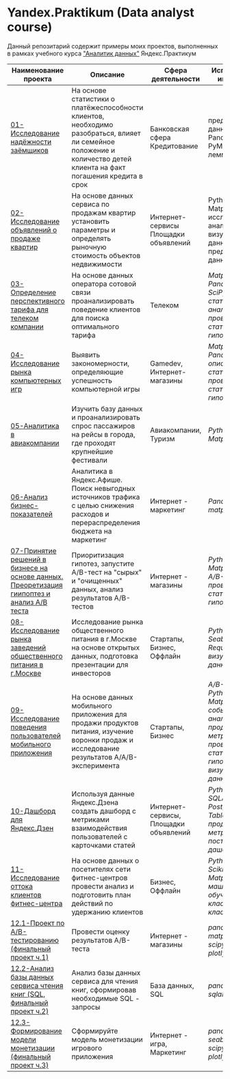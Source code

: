 # Yandex.Praktikum (Data analyst course)
Данный репозитарий содержит примеры моих проектов, выполненных в рамках учебного курса ["Аналитик данных"](https://praktikum.yandex.ru/profile/data-analyst/) Яндекс.Практикум

|Наименование проекта|Описание|Сфера деятельности|Использованные инструменты|
|-----|------|------|------|
|[01-Исследование надёжности заёмщиков](https://github.com/faultydub/Yandex.Praktikum/tree/main/01-%D0%9F%D1%80%D0%B5%D0%B4%D0%BE%D0%B1%D1%80%D0%B0%D0%B1%D0%BE%D1%82%D0%BA%D0%B0%20%D0%B4%D0%B0%D0%BD%D0%BD%D1%8B%D1%85)|На основе статистики о платёжеспособности клиентов, необходимо разобраться, влияет ли семейное положение и количество детей клиента на факт погашения кредита в срок|Банковская сфера Кредитование|предобработка данных, Python, Pandas, PyMystem3, лемматизация|
|[02-Исследование объявлений о продаже квартир](https://github.com/faultydub/Yandex.Praktikum/tree/main/02-%D0%98%D1%81%D1%81%D0%BB%D0%B5%D0%B4%D0%BE%D0%B2%D0%B0%D1%82%D0%B5%D0%BB%D1%8C%D1%81%D0%BA%D0%B8%D0%B9%20%D0%B0%D0%BD%D0%B0%D0%BB%D0%B8%D0%B7%20%D0%B4%D0%B0%D0%BD%D0%BD%D1%8B%D1%85)|На основе данных сервиса по продажам квартир установить параметры и определять рыночную стоимость объектов недвижимости|Интернет-сервисы Площадки объявлений|Python, Pandas, Matplotlib, исследовательский анализ данных, визуализация данных, предобработка данных|
|[03-Определение перспективного тарифа для телеком компании](https://github.com/faultydub/Yandex.Praktikum/tree/main/03-%D0%A1%D1%82%D0%B0%D1%82%D0%B8%D1%81%D1%82%D0%B8%D1%87%D0%B5%D1%81%D0%BA%D0%B8%D0%B9%20%D0%B0%D0%BD%D0%B0%D0%BB%D0%B8%D0%B7%20%D0%B4%D0%B0%D0%BD%D0%BD%D1%8B%D1%85)|На основе данных оператора сотовой связи проанализировать поведение клиентов для поиска оптимального тарифа |Телеком|*Matplotlib, NumPy, Pandas, Python, SciPy, статистический анализ данных, проверка статистических гипотез*|
|[04-Исследование рынка компьютерных игр](https://github.com/faultydub/Yandex.Praktikum/tree/main/04-%D0%A1%D0%B1%D0%BE%D1%80%D0%BD%D1%8B%D0%B9%20%D0%9F%D1%80%D0%BE%D0%B5%D0%BA%D1%82-1)|Выявить закономерности, определяющие успешность компьютерной игры |Gamedev, Интернет-магазины|*Matplotlib, NumPy, Pandas, Python, описательная статистика, проверка статистических гипотез*|
|[05-Аналитика в авиакомпании](https://github.com/faultydub/Yandex.Praktikum/tree/main/05-%D0%A1%D0%B1%D0%BE%D1%80%20%D0%B8%20%D1%85%D1%80%D0%B0%D0%BD%D0%B5%D0%BD%D0%B8%D0%B5%20%D0%B4%D0%B0%D0%BD%D0%BD%D1%8B%D1%85)|Изучить базу данных и проанализировать спрос пассажиров на рейсы в города, где проходят крупнейшие фестивали|Авиакомпании, Туризм|*Python, Pandas, Matplotlib, SciPy*|
|[06-Анализ бизнес-показателей](https://github.com/faultydub/Yandex.Praktikum/tree/main/06-%D0%90%D0%BD%D0%B0%D0%BB%D0%B8%D0%B7%20%D0%B1%D0%B8%D0%B7%D0%BD%D0%B5%D1%81-%D0%BF%D0%BE%D0%BA%D0%B0%D0%B7%D0%B0%D1%82%D0%B5%D0%BB%D0%B5%D0%B9)|Аналитика в Яндекс.Афише. Поиск невыгодных источников трафика с целью снижения расходов и перераспределения бюджета на маркетинг|Интернет - маркетинг|*Pandas, numpy, matplotlib, seaborn*|
|[07-Принятие решений в бизнесе на основе данных. Преоретизация гиипоптез и анализ A/B теста](https://github.com/faultydub/Yandex.Praktikum/tree/main/07-%D0%9F%D1%80%D0%B8%D0%BD%D1%8F%D1%82%D0%B8%D0%B5%20%D1%80%D0%B5%D1%88%D0%B5%D0%BD%D0%B8%D0%B9%20%D0%B2%20%D0%B1%D0%B8%D0%B7%D0%BD%D0%B5%D1%81%D0%B5%20%D0%BD%D0%B0%20%D0%BE%D1%81%D0%BD%D0%BE%D0%B2%D0%B5%20%D0%B4%D0%B0%D0%BD%D0%BD%D1%8B%D1%85)|Приоритизация гипотез, запустите A/B-тест на "сырых" и "очищенных" данных, анализ результатов A/B-тестов|Интернет - магазины|*Python, Pandas, Matplotlib, SciPy, A/B-тестирование, проверка статистических гипотез*|
|[08-Исследование рынка заведений общественного питания в г.Москве](https://github.com/faultydub/Yandex.Praktikum/tree/main/08-%D0%9A%D0%B0%D0%BA%20%D1%80%D0%B0%D1%81%D1%81%D0%BA%D0%B0%D0%B7%D0%B0%D1%82%D1%8C%20%D0%B8%D1%81%D1%82%D0%BE%D1%80%D0%B8%D1%8E%20%D1%81%20%D0%BF%D0%BE%D0%BC%D0%BE%D1%89%D1%8C%D1%8E%20%D0%B4%D0%B0%D0%BD%D0%BD%D1%8B%D1%85)|Исследование рынка общественного питания в г.Москве на основе открытых данных, подготовка презентации для инвесторов|Стартапы, Бизнес, Оффлайн|*Python, Pandas, Seaborn, Plotly, Requests, визуализация данных*|
|[09-Исследование поведения пользователей мобильного приложения](https://github.com/faultydub/Yandex.Praktikum/tree/main/09-%D0%A1%D0%B1%D0%BE%D1%80%D0%BD%D1%8B%D0%B9%20%D0%BF%D1%80%D0%BE%D0%B5%D0%BA%D1%82-2)|На основе данных мобильного приложения для продажи продуктов питания, изучение воронки продаж и исследование результатов A/A/B-эксперимента|Стартапы, Бизнес|*A/B-тестирование, Python, Pandas, Matplotlib, Seaborn, событийная аналитика, продуктовые метрики, Plotly, проверка статистических гипотез, визуализация данных*|
|[10-Дашборд для Яндекс.Дзен](https://github.com/faultydub/Yandex.Praktikum/tree/main/10-%D0%90%D0%B2%D1%82%D0%BE%D0%BC%D0%B0%D1%82%D0%B8%D0%B7%D0%B0%D1%86%D0%B8%D1%8F)|Используя данные Яндекс.Дзена создать дашборд с метриками взаимодействия пользователей с карточками статей|Интернет-сервисы, Площадки объявлений|*Python, SQLAlchemy, PostgreSQL, dash, Tableau, продуктовые метрики, построение дашбордов*|
|[11-Исследование оттока клиентов фитнес-центра](https://github.com/faultydub/Yandex.Praktikum/tree/main/11-%D0%9F%D1%80%D0%BE%D0%B3%D0%BD%D0%BE%D0%B7%D1%8B%20%D0%B8%20%D0%BF%D1%80%D0%B5%D0%B4%D1%81%D0%BA%D0%B0%D0%B7%D0%B0%D0%BD%D0%B8%D1%8F)|На основе данных о посетителях сети фитнес-центров провести анализ и подготовить план действий по удержанию клиентов|Бизнес, Оффлайн|*Python, Pandas, Scikit-learn, Matplotlib, Seaborn, машинное обучение, классификация, кластеризация*|
|[12.1-Проект по А/B-тестированию (финальный проект ч.1)](https://github.com/faultydub/Yandex.Praktikum/tree/main/12-%D0%92%D1%8B%D0%BF%D1%83%D1%81%D0%BA%D0%BD%D0%BE%D0%B9%20%D0%BF%D1%80%D0%BE%D0%B5%D0%BA%D1%82/01-%D0%9F%D1%80%D0%BE%D0%B5%D0%BA%D1%82%20%D0%BF%D0%BE%20%D0%90B-%D1%82%D0%B5%D1%81%D1%82%D0%B8%D1%80%D0%BE%D0%B2%D0%B0%D0%BD%D0%B8%D1%8E)|Провести оценку результатов A/B-теста|Интернет - магазины|*pandas, numpy, matplotlib, math, scipy, datetime, plotly*|
|[12.2-Анализ базы данных сервиса чтения книг (SQL, финальный проект ч.2)]()|Анализ базы данных сервиса для чтения книг, сформировав необходимые SQL - запросы|База данных, SQL|*pandas , numpy, sqlalchemy, SQL*|
|[12.3-Формирование модели монетизации (финальный проект ч.3)]()|Сформируйте модель монетизации игрового приложения|Интернет - игра, Маркетинг|*pandas, numpy, seaborn, math, scipy, datetime, plotly*|
